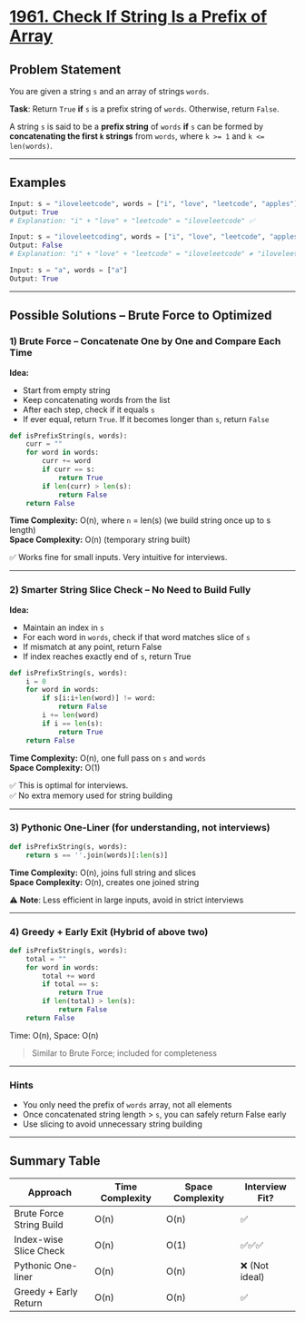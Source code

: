 # [1961. Check If String Is a Prefix of Array](https://leetcode.com/problems/check-if-string-is-a-prefix-of-array/)

## Problem Statement
You are given a string `s` and an array of strings `words`.

**Task**: Return `True` **if** `s` is a prefix string of `words`. Otherwise, return `False`.

A string `s` is said to be a **prefix string** of `words` **if** `s` can be formed by **concatenating the first `k` strings** from `words`, where `k >= 1` and `k <= len(words)`.

---

## Examples

```python
Input: s = "iloveleetcode", words = ["i", "love", "leetcode", "apples"]
Output: True
# Explanation: "i" + "love" + "leetcode" = "iloveleetcode" ✅
```

```python
Input: s = "iloveleetcoding", words = ["i", "love", "leetcode", "apples"]
Output: False
# Explanation: "i" + "love" + "leetcode" = "iloveleetcode" ≠ "iloveleetcoding"
```

```python
Input: s = "a", words = ["a"]
Output: True
```

---

## Possible Solutions – Brute Force to Optimized

### 1) Brute Force – Concatenate One by One and Compare Each Time

**Idea:**
- Start from empty string
- Keep concatenating words from the list
- After each step, check if it equals `s`
- If ever equal, return `True`. If it becomes longer than `s`, return `False`

```python
def isPrefixString(s, words):
    curr = ""
    for word in words:
        curr += word
        if curr == s:
            return True
        if len(curr) > len(s):
            return False
    return False
```

**Time Complexity:** O(n), where `n` = len(s) (we build string once up to s length)  
**Space Complexity:** O(n) (temporary string built)

✅ Works fine for small inputs. Very intuitive for interviews.

---

### 2) Smarter String Slice Check – No Need to Build Fully

**Idea:**
- Maintain an index in `s`
- For each word in `words`, check if that word matches slice of `s`
- If mismatch at any point, return False
- If index reaches exactly end of `s`, return True

```python
def isPrefixString(s, words):
    i = 0
    for word in words:
        if s[i:i+len(word)] != word:
            return False
        i += len(word)
        if i == len(s):
            return True
    return False
```

**Time Complexity:** O(n), one full pass on `s` and `words`  
**Space Complexity:** O(1)  

✅ This is optimal for interviews.  
✅ No extra memory used for string building

---

### 3) Pythonic One-Liner (for understanding, not interviews)

```python
def isPrefixString(s, words):
    return s == ''.join(words)[:len(s)]
```

**Time Complexity:** O(n), joins full string and slices  
**Space Complexity:** O(n), creates one joined string  

⚠️ **Note**: Less efficient in large inputs, avoid in strict interviews

---

### 4) Greedy + Early Exit (Hybrid of above two)

```python
def isPrefixString(s, words):
    total = ""
    for word in words:
        total += word
        if total == s:
            return True
        if len(total) > len(s):
            return False
    return False
```

Time: O(n), Space: O(n)  
> Similar to Brute Force; included for completeness

---

### Hints
- You only need the prefix of `words` array, not all elements
- Once concatenated string length > `s`, you can safely return False early
- Use slicing to avoid unnecessary string building

---

## Summary Table

| Approach                          | Time Complexity | Space Complexity | Interview Fit? |
|----------------------------------|------------------|-------------------|----------------|
| Brute Force String Build         | O(n)             | O(n)              | ✅              |
| Index-wise Slice Check           | O(n)             | O(1)              | ✅✅✅           |
| Pythonic One-liner               | O(n)             | O(n)              | ❌ (Not ideal)  |
| Greedy + Early Return            | O(n)             | O(n)              | ✅              |
